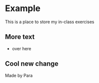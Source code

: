 # Example

This is a place to store my in-class exercises

## More text
- over here

## Cool new change
Made by Para
